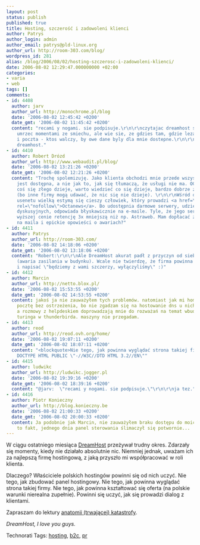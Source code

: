```yaml
---
layout: post
status: publish
published: true
title: Hosting, szczerość i zadowoleni klienci
author: Patrys
author_login: admin
author_email: patrys@pld-linux.org
author_url: http://room-303.com/blog/
wordpress_id: 281
alias: /blog/2006/08/02/hosting-szczerosc-i-zadowoleni-klienci/
date: 2006-08-02 12:29:47.000000000 +02:00
categories:
- varia
- web
tags: []
comments:
- id: 4408
  author: jarv
  author_url: http://monochrome.pl/blog
  date: '2006-08-02 12:45:42 +0200'
  date_gmt: '2006-08-02 11:45:42 +0200'
  content: "recami y nogami. sie podpisuje.\r\n\r\nczytajac dreamhost status mozna
    umrzec momentami ze smiechu, ale wie sie, ze gdzies tam, gdzie leza moje strony
    i poczta - ktos walczy, by owe dane byly dla mnie dostepne.\r\n\r\nregards for
    dreamhost."
- id: 4410
  author: Robert Drózd
  author_url: http://www.webaudit.pl/blog/
  date: '2006-08-02 13:21:26 +0200'
  date_gmt: '2006-08-02 12:21:26 +0200'
  content: "Trochę spolemizuję. Jako klienta obchodzi mnie przede wszystkim czy usługa
    jest dostępna, a nie jak to, jak się tłumaczą, że usługi nie ma. OCZYWIŚCIE, jeśli
    coś się złego dzieje, warto wiedzieć co się dzieje, bardzo dobrze że o tym informują
    (bo inne firmy mogą udawać, że nic się nie dzieje). \r\n\r\nWśród dostawców binarnego
    usenetu wielką estymą się cieszy człowiek, który prowadzi <a href=\"http://www.octanews.com/\"
    rel=\"nofollow\">Octanews</a>. Bo udostępnia darmowe serwery, udziela się na listach
    dyskusyjnych, odpowiada błyskawicznie na e-maile. Tyle, że jego serwery mają przy
    wyższej cenie retencję 3x mniejszą niż np. Astraweb. Mam dopłacać za prawo odpowiedzi
    na maila i epickie opowieści o awariach?"
- id: 4411
  author: Patrys
  author_url: http://room-303.com/
  date: '2006-08-02 14:18:06 +0200'
  date_gmt: '2006-08-02 13:18:06 +0200'
  content: "Robert:\r\n\r\nAle DreamHost akurat padł z przyczyn od siebie niezależnych
    (awaria zasilania w budynku). Wcale nie twierdzę, że firma powinna wyłączyć serwery
    i napisać \"będziemy z wami szczerzy, wyłączyliśmy\" :)"
- id: 4412
  author: Marcin
  author_url: http://netto.blox.pl/
  date: '2006-08-02 15:53:55 +0200'
  date_gmt: '2006-08-02 14:53:55 +0200'
  content: jakoś ja nie zauważyłem tych problemów. natomiast jak mi home.pl wyłącza
    pocztę bez ostrzeżenia, bo nie zgadzam się na hostowanie dns u nich, to się jeże.
    a rozmowy z helpdeskiem doprowadzają mnie do rozważań na temat wbudowania testu
    turinga w thunderbirda. maszyny nie przegadam.
- id: 4413
  author: reod
  author_url: http://reod.ovh.org/home/
  date: '2006-08-02 19:07:11 +0200'
  date_gmt: '2006-08-02 18:07:11 +0200'
  content: "<blockquote>Nie tego, jak powinna wyglądać strona takiej firmy</blockquote>\r\nnoo:
    DOCTYPE HTML PUBLIC \"-//W3C//DTD HTML 3.2//EN\""
- id: 4415
  author: ludwikc
  author_url: http://ludwikc.jogger.pl
  date: '2006-08-02 19:39:16 +0200'
  date_gmt: '2006-08-02 18:39:16 +0200'
  content: "@jarv:  \"recami y nogami. sie podpisuje.\"\r\n\r\nja tez."
- id: 4416
  author: Piotr Konieczny
  author_url: http://blog.konieczny.be
  date: '2006-08-02 21:00:33 +0200'
  date_gmt: '2006-08-02 20:00:33 +0200'
  content: Ja podobnie jak Marcin, nie zauważyłem braku dostępu do moich stron. Natomiast,
    to fakt, jednego dnia panel sterowania ślimaczył się potwornie...
---
```

<p>W ciągu ostatniego miesiąca <a href="http://dreamhost.com/">DreamHost</a> przeżywał trudny okres. Zdarzały się momenty, kiedy nie działało absolutnie nic. Niemniej jednak, uważam ich za najlepszą firmę hostingową, z jaką przyszło mi współpracować w roli klienta.</p>

<p>Dlaczego? Właściciele polskich hostingów powinni się od nich uczyć. Nie tego, jak zbudować panel hostingowy. Nie tego, jak powinna wyglądać strona takiej firmy. Nie tego, jak powinna kształtować się oferta (na polskie warunki nierealna zupełnie). Powinni się uczyć, jak się prowadzi dialog z klientami.</p>

<p>Zapraszam do lektury <a href="http://blog.dreamhost.com/2006/08/01/anatomy-of-an-ongoing-disaster/">anatomii (trwającej) katastrofy</a>.</p>

<p><em>DreamHost, I love you guys.</em></p>

Technorati Tags: <a href="http://technorati.com/tag/hosting" rel="tag">hosting</a>, <a href="http://technorati.com/tag/b2c" rel="tag">b2c</a>, <a href="http://technorati.com/tag/pr" rel="tag">pr</a>
